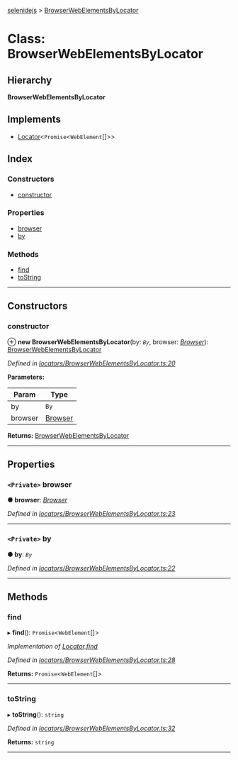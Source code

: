 [selenidejs](../README.md) > [BrowserWebElementsByLocator](../classes/browserwebelementsbylocator.md)

# Class: BrowserWebElementsByLocator

## Hierarchy

**BrowserWebElementsByLocator**

## Implements

* [Locator](../interfaces/locator.md)<`Promise`<`WebElement`[]>>

## Index

### Constructors

* [constructor](browserwebelementsbylocator.md#constructor)

### Properties

* [browser](browserwebelementsbylocator.md#browser)
* [by](browserwebelementsbylocator.md#by)

### Methods

* [find](browserwebelementsbylocator.md#find)
* [toString](browserwebelementsbylocator.md#tostring)

---

## Constructors

<a id="constructor"></a>

###  constructor

⊕ **new BrowserWebElementsByLocator**(by: *`By`*, browser: *[Browser](browser.md)*): [BrowserWebElementsByLocator](browserwebelementsbylocator.md)

*Defined in [locators/BrowserWebElementsByLocator.ts:20](https://github.com/knowledgeexpert/selenidejs/blob/master/lib/locators/BrowserWebElementsByLocator.ts#L20)*

**Parameters:**

| Param | Type |
| ------ | ------ |
| by | `By` |
| browser | [Browser](browser.md) |

**Returns:** [BrowserWebElementsByLocator](browserwebelementsbylocator.md)

___

## Properties

<a id="browser"></a>

### `<Private>` browser

**● browser**: *[Browser](browser.md)*

*Defined in [locators/BrowserWebElementsByLocator.ts:23](https://github.com/knowledgeexpert/selenidejs/blob/master/lib/locators/BrowserWebElementsByLocator.ts#L23)*

___
<a id="by"></a>

### `<Private>` by

**● by**: *`By`*

*Defined in [locators/BrowserWebElementsByLocator.ts:22](https://github.com/knowledgeexpert/selenidejs/blob/master/lib/locators/BrowserWebElementsByLocator.ts#L22)*

___

## Methods

<a id="find"></a>

###  find

▸ **find**(): `Promise`<`WebElement`[]>

*Implementation of [Locator](../interfaces/locator.md).[find](../interfaces/locator.md#find)*

*Defined in [locators/BrowserWebElementsByLocator.ts:28](https://github.com/knowledgeexpert/selenidejs/blob/master/lib/locators/BrowserWebElementsByLocator.ts#L28)*

**Returns:** `Promise`<`WebElement`[]>

___
<a id="tostring"></a>

###  toString

▸ **toString**(): `string`

*Defined in [locators/BrowserWebElementsByLocator.ts:32](https://github.com/knowledgeexpert/selenidejs/blob/master/lib/locators/BrowserWebElementsByLocator.ts#L32)*

**Returns:** `string`

___

